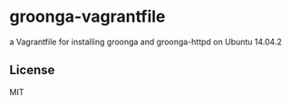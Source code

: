 groonga-vagrantfile
===================

a Vagrantfile for installing groonga and groonga-httpd on Ubuntu 14.04.2

## License

MIT
